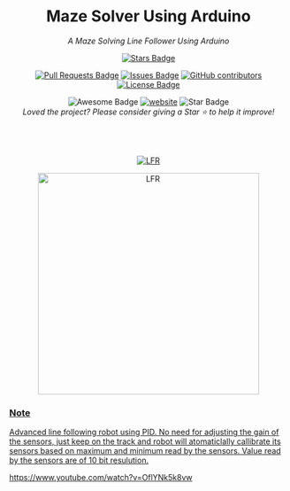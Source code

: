 <h1 align="center">Maze Solver Using Arduino</h1>
<div align="center">


<i>A Maze Solving Line Follower Using Arduino</i>

<a href="https://github.com/eagleanuragLineFollower/DIY-FAST-PID-LINE-FOLLOWER/stargazers"><img src="https://img.shields.io/github/stars/eagleanurag/Open-Source-mazeSolver" alt="Stars Badge"/></a>

<a href="https://github.com/eagleanuragLineFollower/DIY-FAST-PID-LINE-FOLLOWER/pulls"><img src="https://img.shields.io/github/issues-pr/eagleanurag/Open-Source-mazeSolver" alt="Pull Requests Badge"/></a>
<a href="https://github.com/eagleanuragLineFollower/DIY-FAST-PID-LINE-FOLLOWER/issues"><img src="https://img.shields.io/github/issues/eagleanurag/Open-Source-mazeSolver" alt="Issues Badge"/></a>
<a href="https://github.com/eagleanuragLineFollower/DIY-FAST-PID-LINE-FOLLOWER/graphs/contributors"><img alt="GitHub contributors" src="https://img.shields.io/github/contributors/eagleanurag/Open-Source-mazeSolver?color=2b9348"></a>
<a href="https://github.com/eagleanuragLineFollower/DIY-FAST-PID-LINE-FOLLOWER/blob/master/LICENSE"><img src="https://img.shields.io/github/license/eagleanurag/Open-Source-mazeSolver?color=2b9348" alt="License Badge"/></a>

<img src="https://cdn.rawgit.com/sindresorhus/awesome/d7305f38d29fed78fa85652e3a63e154dd8e8829/media/badge.svg" alt="Awesome Badge"/>
<a href="https://www.youtube.com/user/eagleanurag"><img src="https://img.shields.io/static/v1?label=&labelColor=505050&message=website&color=%230076D6&style=flat&logo=google-chrome&logoColor=%230076D6" alt="website"/></a>
<!-- <img src="http://hits.dwyl.com/eagleanuragLineFollower/DIY-FAST-PID-LINE-FOLLOWER.svg" alt="Hits Badge"/> -->
<img src="https://img.shields.io/static/v1?label=%F0%9F%8C%9F&message=If%20Useful&style=style=flat&color=BC4E99" alt="Star Badge"/>
<br>
<i>Loved the project? Please consider giving a Star ⭐️ to help it improve!</i>

<br><br><br>
<a href="https://www.youtube.com/watch?v=bUKwt2KIhp0">
  <img align="center" alt="LFR" src="https://user-images.githubusercontent.com/22770735/92782926-fe11b600-f3c2-11ea-8200-67c0510652aa.gif" />

<img align="center" width="400" alt="LFR" src="https://user-images.githubusercontent.com/22770735/92783285-44ffab80-f3c3-11ea-8bd2-c162b7faf550.jpeg" />
<br>

</div>


### Note 
Advanced line following robot using PID.
No need for adjusting the gain of the sensors, just keep on the track and robot will atomaticlally callibrate its sensors based 
on maximum and minimum read by the sensors.
Value read by the sensors are of 10 bit resulution.

https://www.youtube.com/watch?v=OflYNk5k8vw
